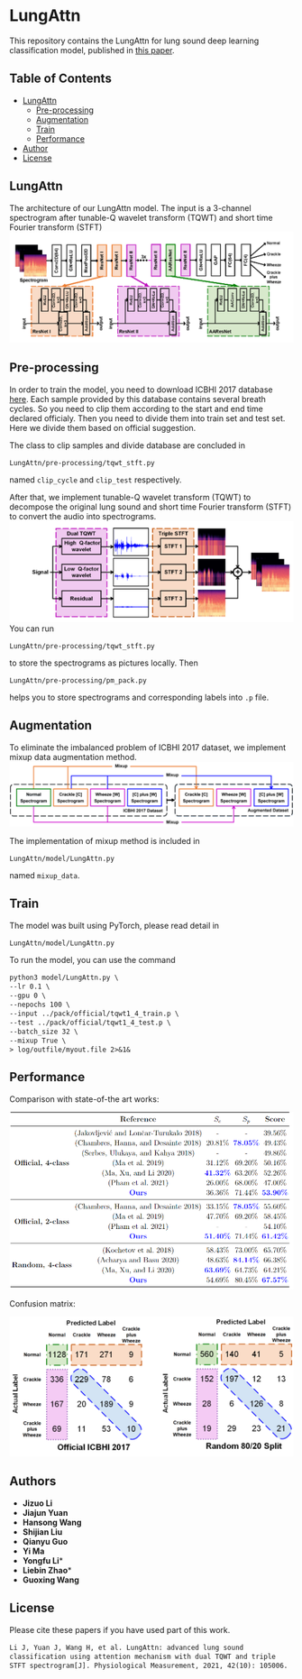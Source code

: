 # LungAttn
This repository contains the LungAttn for lung sound deep learning classification model, published in [this paper](https://pubmed.ncbi.nlm.nih.gov/34534977/).

<!-- TABLE OF CONTENTS -->
## Table of Contents

* [LungAttn](#LungAttn)
  * [Pre-processing](#Pre-processing)
  * [Augmentation](#Augmentation)
  * [Train](#Train)
  * [Performance](#Performance)
* [Author](#Author)
* [License](#License)

## LungAttn

The architecture of our LungAttn model. The input is a 3-channel spectrogram after tunable-Q wavelet transform (TQWT) and short time Fourier transform (STFT)![image](./picture/architecture.png)

## Pre-processing

In order to train the model, you need to download ICBHI 2017 database [here](https://bhichallenge.med.auth.gr/). Each sample provided by this database contains several breath cycles. So you need to clip them according to the start and end time declared officialy. Then you need to divide them into train set and test set. Here we divide them based on official suggestion.

The class to clip samples and divide database are concluded in
```
LungAttn/pre-processing/tqwt_stft.py
```
named `clip_cycle` and `clip_test` respectively.

After that, we implement tunable-Q wavelet transform (TQWT) to decompose the original lung sound and short time Fourier transform (STFT) to convert the audio into spectrograms. 
![image](./picture/feature.png)
You can run
```
LungAttn/pre-processing/tqwt_stft.py
```
to store the spectrograms as pictures locally. Then
```
LungAttn/pre-processing/pm_pack.py
```
helps you to store spectrograms and corresponding labels into `.p` file.

## Augmentation

To eliminate the imbalanced problem of ICBHI 2017 dataset, we implement mixup data augmentation method. 
![image](./picture/mixup.png)

The implementation of mixup method is included in 
```
LungAttn/model/LungAttn.py
```
named `mixup_data`.

## Train

The model was built using PyTorch, please read detail in 
```
LungAttn/model/LungAttn.py
```
To run the model, you can use the command
```
python3 model/LungAttn.py \
--lr 0.1 \
--gpu 0 \
--nepochs 100 \
--input ../pack/official/tqwt1_4_train.p \
--test ../pack/official/tqwt1_4_test.p \
--batch_size 32 \
--mixup True \
> log/outfile/myout.file 2>&1&
```

## Performance

Comparison with state-of-the art works:

![image](./picture/comparison.png)

Confusion matrix:

![image](./picture/confusion_matrix.png)

## Authors

* **Jizuo Li** 
* **Jiajun Yuan** 
* **Hansong Wang** 
* **Shijian Liu** 
* **Qianyu Guo** 
* **Yi Ma**
* **Yongfu Li***
* **Liebin Zhao***
* **Guoxing Wang**

## License

Please cite these papers if you have used part of this work.
```
Li J, Yuan J, Wang H, et al. LungAttn: advanced lung sound classification using attention mechanism with dual TQWT and triple STFT spectrogram[J]. Physiological Measurement, 2021, 42(10): 105006.
```